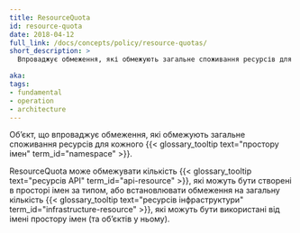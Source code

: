 ```yaml
---
title: ResourceQuota
id: resource-quota
date: 2018-04-12
full_link: /docs/concepts/policy/resource-quotas/
short_description: >
  Впроваджує обмеження, які обмежують загальне споживання ресурсів для кожного простору імен.

aka:
tags:
- fundamental
- operation
- architecture
---
```


Обʼєкт, що впроваджує обмеження, які обмежують загальне споживання ресурсів для кожного {{< glossary_tooltip text="простору імен" term_id="namespace" >}}.

<!--more-->

ResourceQuota може обмежувати кількість {{< glossary_tooltip text="ресурсів API" term_id="api-resource" >}}, які можуть бути створені в просторі імен за типом, або встановлювати обмеження на загальну кількість {{< glossary_tooltip text="ресурсів інфраструктури" term_id="infrastructure-resource" >}}, які можуть бути використані від імені простору імен (та обʼєктів у ньому).
